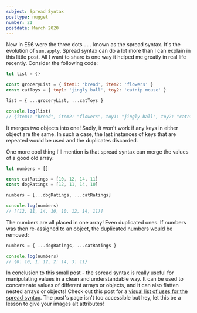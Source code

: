 ```yaml
---
subject: Spread Syntax
posttype: nugget
number: 21
postdate: March 2020
---
```


New in ES6 were the three dots `...` known as the spread syntax. It's the evolution of `sum.apply`. Spread syntax can do a lot more than I can explain in this little post. All I want to share is one way it helped me greatly in real life recently. Consider the following code:

```javascript
let list = {}

const groceryList = { item1: 'bread', item2: 'flowers' }
const catToys = { toy1: 'jingly ball', toy2: 'catnip mouse' }

list = { ...groceryList, ...catToys }

console.log(list)
// {item1: "bread", item2: "flowers", toy1: "jingly ball", toy2: "catnip mouse"}
```

It merges two objects into one! Sadly, it won't work if any keys in either object are the same. In such a case, the last instances of keys that are repeated would be used and the duplicates discarded.

One more cool thing I'll mention is that spread syntax can merge the values of a good old array:

```js
let numbers = []

const catRatings = [10, 12, 14, 11]
const dogRatings = [12, 11, 14, 10]

numbers = [...dogRatings, ...catRatings]

console.log(numbers)
// [(12, 11, 14, 10, 10, 12, 14, 11)]
```

The numbers are all placed in one array! Even duplicated ones. If numbers was then re-assigned to an object, the duplicated numbers would be removed:

```javascript
numbers = { ...dogRatings, ...catRatings }

console.log(numbers)
// {0: 10, 1: 12, 2: 14, 3: 11}
```

In conclusion to this small post - the spread syntax is really useful for manipulating values in a clean and understandable way. It can be used to concatenate values of different arrays or objects, and it can also flatten nested arrays or objects! Check out this post for a [visual list of uses for the spread syntax](https://www.freecodecamp.org/news/an-introduction-to-spread-syntax-in-javascript-fba39595922c/). The post's page isn't too accessible but hey, let this be a lesson to give your images alt attributes!
